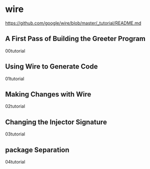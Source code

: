 # wire

https://github.com/google/wire/blob/master/_tutorial/README.md

## A First Pass of Building the Greeter Program

00tutorial

## Using Wire to Generate Code

01tutorial

## Making Changes with Wire

02tutorial

## Changing the Injector Signature

03tutorial

## package Separation

04tutorial
